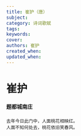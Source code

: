 ```yaml
---
title: 崔护（唐）
subject: 
category: 诗词歌赋
tags: 
keywords: 
cover: 
authors: 崔护
created_when: 
updated_when: 
---
```


# 崔护

#### 题都城南庄

```
去年今日此门中，人面桃花相映红。
人面不知何处去，桃花依旧笑春风。
```

